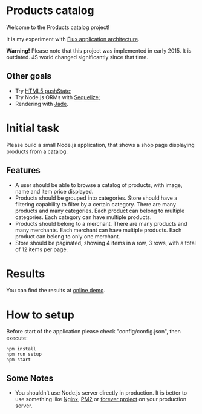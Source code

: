 # Products catalog

Welcome to the Products catalog project!

It is my experiment with [Flux application architecture](https://facebook.github.io/flux/).

**Warning!**
Please note that this project was implemented in early 2015. It is outdated. 
JS world changed significantly since that time.

## Other goals

* Try [HTML5 pushState](https://developer.mozilla.org/en-US/docs/Web/Guide/API/DOM/Manipulating_the_browser_history);
* Try Node.js ORMs with [Sequelize](https://github.com/sequelize/sequelize);
* Rendering with [Jade](http://jade-lang.com/).

# Initial task

Please build a small Node.js application, that shows a shop page displaying products from a catalog.

## Features

* A user should be able to browse a catalog of products, with image, name and item price displayed.
* Products should be grouped into categories. Store should have a filtering capability to filter by a certain category. There are many products and many categories. Each product can belong to multiple categories. Each category can have multiple products.
* Products should belong to a merchant. There are many products and many merchants. Each merchant can have multiple products. Each product can belong to only one merchant.
* Store should be paginated, showing 4 items in a row, 3 rows, with a total of 12 items per page.

# Results

You can find the results at [online demo](http://23.236.50.55:9090/).

# How to setup

Before start of the application please check "config/config.json", then execute:

    npm install
    npm run setup
    npm start

## Some Notes

* You shouldn't use Node.js server directly in production. It is better to use something like [Nginx](http://nginx.org/), [PM2](https://github.com/Unitech/pm2) or [forever project](https://github.com/foreverjs/forever) on your production server.
